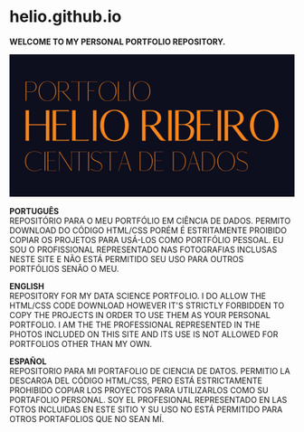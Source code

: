 # helio.github.io

<strong>WELCOME TO MY PERSONAL PORTFOLIO REPOSITORY.</strong><br>

<a href="https://helioribeiro.github.io" title="" target="_blank">![cover image](COVER_GIT.png)</a>

<strong>PORTUGUÊS</strong> <br>
REPOSITÓRIO PARA O MEU PORTFÓLIO EM CIÊNCIA DE DADOS.
PERMITO DOWNLOAD DO CÓDIGO HTML/CSS PORÉM É ESTRITAMENTE PROIBIDO COPIAR OS PROJETOS PARA USÁ-LOS COMO PORTFÓLIO PESSOAL.
EU SOU O PROFISSIONAL REPRESENTADO NAS FOTOGRAFIAS INCLUSAS NESTE SITE E NÃO ESTÁ PERMITIDO SEU USO PARA OUTROS PORTFÓLIOS SENÃO O MEU.

<strong>ENGLISH</strong> <br>
REPOSITORY FOR MY DATA SCIENCE PORTFOLIO.
I DO ALLOW THE HTML/CSS CODE DOWNLOAD HOWEVER IT'S STRICTLY FORBIDDEN TO COPY THE PROJECTS IN ORDER TO USE THEM AS YOUR PERSONAL PORTFOLIO.
I AM THE THE PROFESSIONAL REPRESENTED IN THE PHOTOS INCLUDED ON THIS SITE AND ITS USE IS NOT ALLOWED FOR PORTFOLIOS OTHER THAN MY OWN.

<strong>ESPAÑOL</strong> <br>
REPOSITORIO PARA MI PORTAFOLIO DE CIENCIA DE DATOS.
PERMITIO LA DESCARGA DEL CÓDIGO HTML/CSS, PERO ESTÁ ESTRICTAMENTE PROHIBIDO COPIAR LOS PROYECTOS PARA UTILIZARLOS COMO SU PORTAFOLIO PERSONAL.
SOY EL PROFESIONAL REPRESENTADO EN LAS FOTOS INCLUIDAS EN ESTE SITIO Y SU USO NO ESTÁ PERMITIDO PARA OTROS PORTAFOLIOS QUE NO SEAN MÍ.
